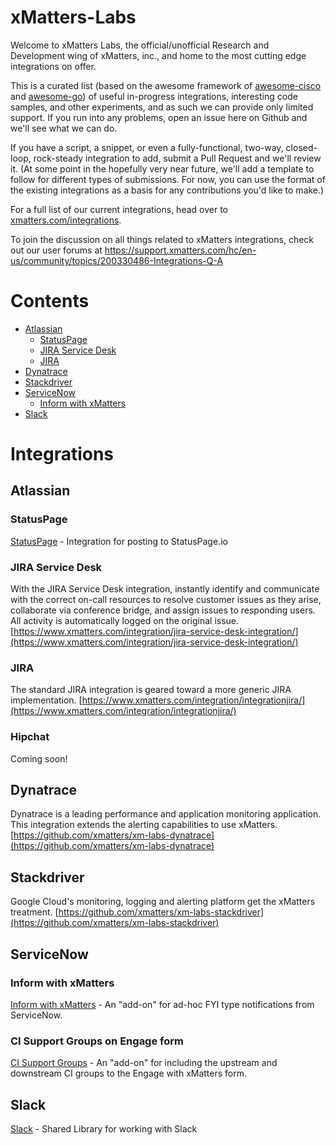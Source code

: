 # xMatters-Labs
Welcome to xMatters Labs, the official/unofficial Research and Development wing of xMatters, inc., and home to the most cutting edge integrations on offer. 

This is a curated list (based on the awesome framework of [awesome-cisco](https://github.com/CiscoDevNet/awesome-ciscospark) and [awesome-go](https://github.com/avelino/awesome-go)) of useful in-progress integrations, interesting code samples, and other experiments, and as such we can provide only limited support. If you run into any problems, open an issue here on Github and we'll see what we can do. 

If you have a script, a snippet, or even a fully-functional, two-way, closed-loop, rock-steady integration to add, submit a Pull Request and we'll review it. (At some point in the hopefully very near future, we'll add a template to follow for different types of submissions. For now, you can use the format of the existing integrations as a basis for any contributions you'd like to make.)

For a full list of our current integrations, head over to [xmatters.com/integrations](https://www.xmatters.com/integrations). 

To join the discussion on all things related to xMatters integrations, check out our user forums at https://support.xmatters.com/hc/en-us/community/topics/200330486-Integrations-Q-A

# Contents
- [Atlassian](#atlassian)
  - [StatusPage](#statuspage)
  - [JIRA Service Desk](#jira-service-desk)
  - [JIRA](#jira)
- [Dynatrace](#dynatrace)
- [Stackdriver](#stackdriver)
- [ServiceNow](#servicenow)
  - [Inform with xMatters](#inform-with-xmatters)
- [Slack](#slack)


# Integrations
## Atlassian
### StatusPage
[StatusPage](https://github.com/xmatters/xm-labs-statuspage) - Integration for posting to StatusPage.io

### JIRA Service Desk
With the JIRA Service Desk integration, instantly identify and communicate with the correct on-call resources to resolve customer issues as they arise, collaborate via conference bridge, and assign issues to responding users. All activity is automatically logged on the original issue.
[https://www.xmatters.com/integration/jira-service-desk-integration/](https://www.xmatters.com/integration/jira-service-desk-integration/)

### JIRA
The standard JIRA integration is geared toward a more generic JIRA implementation. 
[https://www.xmatters.com/integration/integrationjira/](https://www.xmatters.com/integration/integrationjira/)

### Hipchat
Coming soon!

## Dynatrace
Dynatrace is a leading performance and application monitoring application. This integration extends the alerting capabilities to use xMatters.
[https://github.com/xmatters/xm-labs-dynatrace](https://github.com/xmatters/xm-labs-dynatrace)

## Stackdriver
Google Cloud's monitoring, logging and alerting platform get the xMatters treatment. 
[https://github.com/xmatters/xm-labs-stackdriver](https://github.com/xmatters/xm-labs-stackdriver)

## ServiceNow
### Inform with xMatters
[Inform with xMatters](https://github.com/xmatters/xm-labs-snow-inform) - An "add-on" for ad-hoc FYI type notifications from ServiceNow. 
### CI Support Groups on Engage form
[CI Support Groups](https://github.com/xmatters/xm-labs-snow-ci-groups) - An "add-on" for including the upstream and downstream CI groups to the Engage with xMatters form. 

## Slack
[Slack](https://github.com/xmatters/xm-labs-slack) - Shared Library for working with Slack
